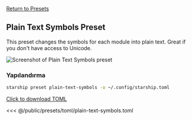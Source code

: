 [Return to Presets](./#plain-text-symbols)

## Plain Text Symbols Preset

This preset changes the symbols for each module into plain text. Great if you don't have access to Unicode.

![Screenshot of Plain Text Symbols preset](/presets/img/plain-text-symbols.png)

### Yapılandırma

```sh
starship preset plain-text-symbols -o ~/.config/starship.toml
```

[Click to download TOML](/presets/toml/plain-text-symbols.toml)

<<< @/public/presets/toml/plain-text-symbols.toml
